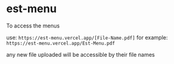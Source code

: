 # est-menu

To access the menus

use: `https://est-menu.vercel.app/[File-Name.pdf]`
for example: `https://est-menu.vercel.app/Est-Menu.pdf`

any new file uploaded will be accessible by their file names

